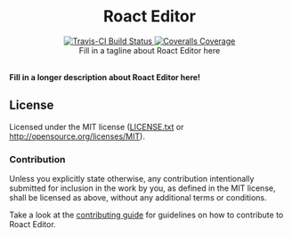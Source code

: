 <h1 align="center">Roact Editor</h1>
<div align="center">
	<a href="https://travis-ci.org/Roblox/roact-editor">
		<img src="https://api.travis-ci.org/Roblox/roact-editor.svg?branch=master" alt="Travis-CI Build Status" />
	</a>
	<a href="https://coveralls.io/github/Roblox/roact-editor?branch=master">
		<img src="https://coveralls.io/repos/github/Roblox/roact-editor/badge.svg?branch=master" alt="Coveralls Coverage" />
	</a>
</div>

<div align="center">
	Fill in a tagline about Roact Editor here
</div>

<div>&nbsp;</div>

**Fill in a longer description about Roact Editor here!**

## License
Licensed under the MIT license ([LICENSE.txt](LICENSE.txt) or http://opensource.org/licenses/MIT).

### Contribution
Unless you explicitly state otherwise, any contribution intentionally submitted for inclusion in the work by you, as defined in the MIT license, shall be licensed as above, without any additional terms or conditions.

Take a look at the [contributing guide](CONTRIBUTING.md) for guidelines on how to contribute to Roact Editor.